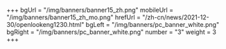 +++
bgUrl = "/img/banners/banner15_zh.png"
mobileUrl = "/img/banners/banner15_zh_mo.png"
hrefUrl = "/zh-cn/news/2021-12-30/openlookeng1230.html"
bgLeft = "/img/banners/pc_banner_white.png"
bgRight = "/img/banners/pc_banner_white.png"
number = "3"
weight =  3
+++